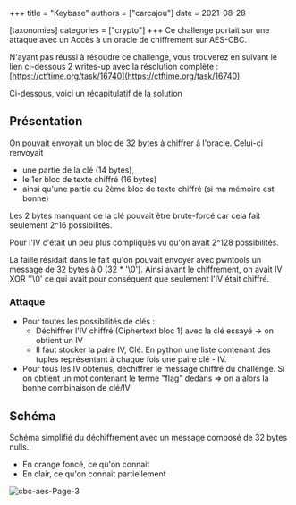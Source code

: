 +++
title = "Keybase"
authors = ["carcajou"]
date = 2021-08-28

[taxonomies]
categories = ["crypto"]
+++
Ce challenge portait sur une attaque avec un Accès à un oracle de chiffrement sur AES-CBC.

N'ayant pas réussi à résoudre ce challenge, vous trouverez en suivant le lien ci-dessous 2 writes-up avec la résolution complète : [https://ctftime.org/task/16740](https://ctftime.org/task/16740)

Ci-dessous, voici un récapitulatif de la solution

## Présentation

On pouvait envoyait un bloc de 32 bytes à chiffrer à l'oracle. Celui-ci renvoyait 

- une partie de la clé (14 bytes), 
- le 1er bloc de texte chiffré (16 bytes) 
- ainsi qu'une partie du 2ème bloc de texte chiffré (si ma mémoire est bonne)

Les 2 bytes manquant de la clé pouvait être brute-forcé car cela fait seulement 2^16 possibilités.

Pour l'IV c'était un peu plus compliqués vu qu'on avait 2^128 possibilités.

La faille résidait dans le fait qu'on pouvait envoyer avec pwntools un message de 32 bytes à 0 (32 * '\0'). Ainsi avant le chiffrement, on avait IV XOR '\'\0' ce qui avait pour conséquent que seulement l'IV était chiffré.

### Attaque

- Pour toutes les possibilités de clés :
  - Déchiffrer l'IV chiffré (Ciphertext bloc 1) avec la clé essayé -> on obtient un IV
  - Il faut stocker la paire IV, Clé. En python une liste contenant des tuples représentant à chaque fois une paire clé - IV.
- Pour tous les IV obtenus, déchiffrer le message chiffré du challenge. Si on obtient un mot contenant le terme "flag" dedans => on a alors la bonne combinaison de clé/IV

## Schéma

Schéma simplifié du déchiffrement avec un message composé de 32 bytes nulls..

- En orange foncé, ce qu'on connait
- En clair, ce qu'on connait partiellement

![cbc-aes-Page-3](cbc-aes-Page-3.png)